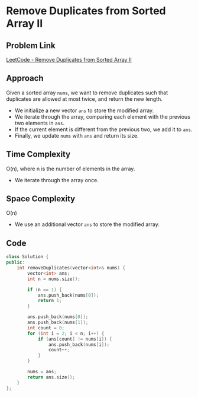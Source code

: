 # Remove Duplicates from Sorted Array II

## Problem Link
[LeetCode - Remove Duplicates from Sorted Array II](https://leetcode.com/problems/remove-duplicates-from-sorted-array-ii/description/?envType=study-plan-v2&envId=top-interview-150)

## Approach
Given a sorted array `nums`, we want to remove duplicates such that duplicates are allowed at most twice, and return the new length.
- We initialize a new vector `ans` to store the modified array.
- We iterate through the array, comparing each element with the previous two elements in `ans`.
- If the current element is different from the previous two, we add it to `ans`.
- Finally, we update `nums` with `ans` and return its size.

## Time Complexity
O(n), where n is the number of elements in the array.
- We iterate through the array once.

## Space Complexity
O(n)
- We use an additional vector `ans` to store the modified array.

## Code
```cpp
class Solution {
public:
    int removeDuplicates(vector<int>& nums) {
        vector<int> ans;
        int n = nums.size();

        if (n == 1) {
            ans.push_back(nums[0]);
            return 1;
        }

        ans.push_back(nums[0]);
        ans.push_back(nums[1]);
        int count = 0;
        for (int i = 2; i < n; i++) {
            if (ans[count] != nums[i]) {
                ans.push_back(nums[i]);
                count++;
            }
        }

        nums = ans;
        return ans.size();
    }
};
